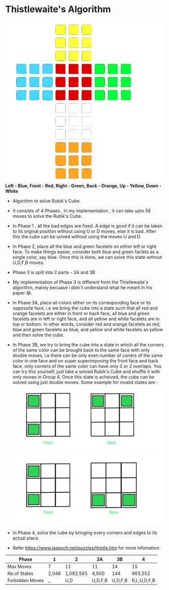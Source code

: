 # Thistlewaite's Algorithm

![alt text](assets/Cube2.png)  
**Left - Blue, Front - Red, Right - Green, Back - Orange, Up - Yellow, Down - White**

- Algorithm to solve Rubik's Cube.

- It consists of 4 Phases , in my implementation , it can take upto 58 moves to solve the Rubik's Cube.

- In Phase 1 , all the bad edges are fixed. A edge is good if it can be taken to its orginal position without using U or D moves, else it is bad. After this the cube can be solved without using the moves U and D.

- In Phase 2, place all the blue and green facelets on either left or right face. To make things easier, consider both blue and green faclets as a single color, say blue. Once this is done, we can solve this state without U,D,F,B moves.

- Phase 3 is split into 2 parts - 3A and 3B

- My implementation of Phase 3 is different from the Thistlewaite's algorithm, mainly becuase i didn't understand what he meant in his paper 😅.

- In Phase 3A, place all colors either on its corresponding face or its oppossite face, i.e we bring the cube into a state such that all red and orange facelets are either in front or back face, all blue and green facelets are in left or right face, and all yellow and white facelets are in top or bottom. In other words, consider red and orange facelets as red, blue and green facelets as blue, and yellow and white facelets as yellow and then solve the cube.

- In Phase 3B, we try to bring the cube into a state in which all the corners of the same color can be brought back to the same face with only double moves, i.e there can be only even number of coners of the same color in one face and on super superimposing the front face and back face, only corners of the same color can have only 0 or 2 overlaps. You can try this yourself, just take a solved Rubik's Cube and shuffle it with only moves in Group 4. Once this state is acheived, the cube can be solved using just double moves. Some example for invalid states are :
  ![alt text](assets/1n.png)
  ![alt text](assets/2n.png)

- In Phase 4, solve the cube by bringing every corners and edges to its actual place.

- Refer https://www.jaapsch.net/puzzles/thistle.htm for more infomation.

| Phase             | 1     | 2         | 3A      | 3B  | 4           |
| ----------------- | ----- | --------- | ------- | --- | ----------- |
| Max Moves         | 7     | 11        | 11      | 14  | 15          |
| No.of States      | 2,048 | 1,082,565 | 4,900   | 144 | 663,552     |
| Forbidden Moves | \_    | U,D       | U,D,F,B | U,D,F,B | R,L,U,D,F,B |

